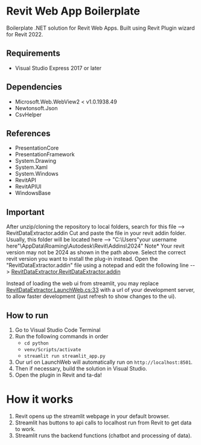 # Revit Web App Boilerplate
Boilerplate .NET solution for Revit Web Apps. Built using Revit Plugin wizard for Revit 2022.

## Requirements
- Visual Studio Express 2017 or later

## Dependencies
- Microsoft.Web.WebView2 < v1.0.1938.49
- Newtonsoft.Json
- CsvHelper

## References
- PresentationCore
- PresentationFramework
- System.Drawing
- System.Xaml
- System.Windows
- RevitAPI
- RevitAPIUI
- WindowsBase

## Important
After unzip/cloning the repository to local folders, search for this file --> RevitDataExtractor.addin Cut and paste the file in your revit addin folder. Usually, this folder will be located here --> "C:\Users"your username here"\AppData\Roaming\Autodesk\Revit\Addins\2024" Note* Your revit version may not be 2024 as shown in the path above. Select the correct revit version you want to install the plug-in instead. Open the "RevitDataExtractor.addin" file using a notepad and edit the following line --> [RevitDataExtractor.RevitDataExtractor.addin](https://github.com/Xephori/RevitAIplugin/blob/streamlit/RevitDataExtractor/RevitDataExtractor.addin)

Instead of loading the web ui from streamlit, you may replace [RevitDataExtractor.LaunchWeb.cs:33](https://github.com/Xephori/RevitAIplugin/blob/streamlit/RevitDataExtractor/LaunchWeb.cs) with a url of your development server, to allow faster development (just refresh to show changes to the ui). 

## How to run
1. Go to Visual Studio Code Terminal 
2. Run the following commands in order
    - `cd python`
    - `venv/Scripts/activate` 
    - `streamlit run streamlit_app.py` 
3. Our url on LaunchWeb will automatically run on `http://localhost:8501`.
4. Then if necessary, build the solution in Visual Studio.
5. Open the plugin in Revit and ta-da!

# How it works
1. Revit opens up the streamlit webpage in your default browser.
2. Streamlit has buttons to api calls to localhost run from Revit to get data to work.
3. Streamlit runs the backend functions (chatbot and processing of data).

